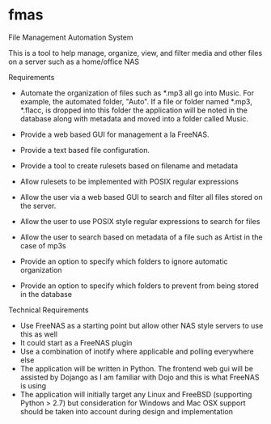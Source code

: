 # fmas
File Management Automation System

This is a tool to help manage, organize, view, and filter media and other files on a server such as a home/office NAS

Requirements
* Automate the organization of files such as *.mp3 all go into Music. For example, the automated folder, "Auto". If a file or folder named *.mp3, *.flacc, is dropped into this folder the application will be noted in the database along with metadata and moved into a folder called Music.  

* Provide a web based GUI for management a la FreeNAS.  
* Provide a text based file configuration.  
* Provide a tool to create rulesets based on filename and metadata  
* Allow rulesets to be implemented with POSIX regular expressions  
* Allow the user via a web based GUI to search and filter all files stored on the server.  
* Allow the user to use POSIX style regular expressions to search for files  
* Allow the user to search based on metadata of a file such as Artist in the case of mp3s  
* Provide an option to specify which folders to ignore automatic organization  
* Provide an option to specify which folders to prevent from being stored in the database  

Technical Requirements
  * Use FreeNAS as a starting point but allow other NAS style servers to use this as well  
  * It could start as a FreeNAS plugin  
  * Use a combination of inotify where applicable and polling everywhere else  
  * The application will be written in Python. The frontend web gui will be assisted by Dojango as I am familiar with Dojo and this is what FreeNAS is using
  * The application will initially target any Linux and FreeBSD (supporting Python > 2.7) but consideration for Windows and Mac OSX support should be taken into account during design and implementation
